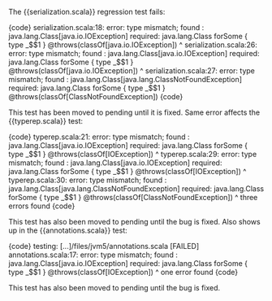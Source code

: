 The {{serialization.scala}} regression test fails:

{code}
serialization.scala:18: error: type mismatch;
 found   : java.lang.Class[java.io.IOException]
 required: java.lang.Class forSome { type _$$1 }
  @throws(classOf[java.io.IOException])
          ^
serialization.scala:26: error: type mismatch;
 found   : java.lang.Class[java.io.IOException]
 required: java.lang.Class forSome { type _$$1 }
  @throws(classOf[java.io.IOException])
          ^
serialization.scala:27: error: type mismatch;
 found   : java.lang.Class[java.lang.ClassNotFoundException]
 required: java.lang.Class forSome { type _$$1 }
  @throws(classOf[ClassNotFoundException])
{code}

This test has been moved to pending until it is fixed.
Same error affects the {{typerep.scala}} test:

{code}
typerep.scala:21: error: type mismatch;
 found   : java.lang.Class[java.io.IOException]
 required: java.lang.Class forSome { type _$$1 }
  @throws(classOf[IOException])
          ^
typerep.scala:29: error: type mismatch;
 found   : java.lang.Class[java.io.IOException]
 required: java.lang.Class forSome { type _$$1 }
  @throws(classOf[IOException])
          ^
typerep.scala:30: error: type mismatch;
 found   : java.lang.Class[java.lang.ClassNotFoundException]
 required: java.lang.Class forSome { type _$$1 }
  @throws(classOf[ClassNotFoundException])
          ^
three errors found
{code}

This test has also been moved to pending until the bug is fixed.
Also shows up in the {{annotations.scala}} test:

{code}
testing: [...]/files/jvm5/annotations.scala                           [FAILED]
annotations.scala:17: error: type mismatch;
 found   : java.lang.Class[java.io.IOException]
 required: java.lang.Class forSome { type _$$1 }
    @throws(classOf[IOException])
            ^
one error found
{code}

This test has also been moved to pending until the bug is fixed.
